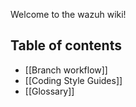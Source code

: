 Welcome to the wazuh wiki!

## Table of contents

- [[Branch workflow]]
- [[Coding Style Guides]]
- [[Glossary]]